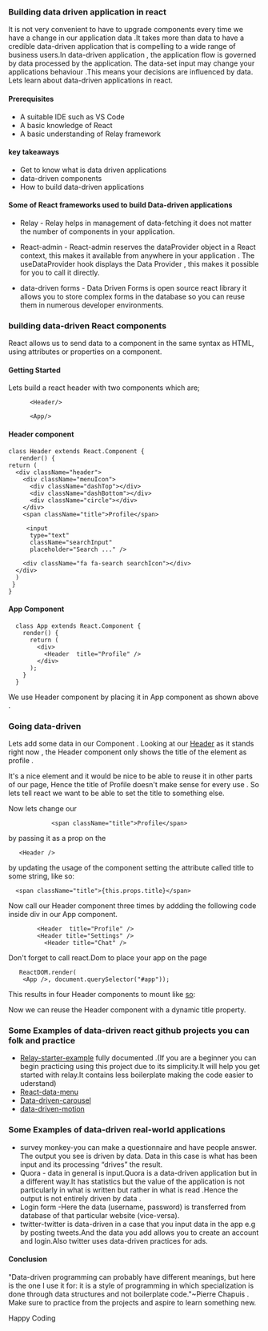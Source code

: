 ### Building data driven  application in react

It is not very convenient to have to upgrade components every time we have a change in our application data  .It takes more than data to have a credible data-driven application that is compelling to a wide range of business users.In data-driven application , the application flow is governed by data processed by the application. The data-set  input may change your applications behaviour .This means your decisions are influenced by data. Lets learn about data-driven applications in react.

#### Prerequisites
- A suitable IDE such as VS Code
- A basic knowledge of React
- A basic understanding of Relay framework

#### key takeaways
- Get to know what is data driven applications
- data-driven components
- How to build data-driven applications


#### Some of React frameworks used to build Data-driven applications
- Relay - Relay helps in management of data-fetching it does not matter the number of components in your application.

- React-admin - React-admin reserves the dataProvider object in a React context, this makes it available from anywhere in your application . The useDataProvider hook displays the Data Provider , this makes it possible for you to call it directly.

- data-driven forms - Data Driven Forms is open source react library it allows you to store complex forms in the database so you can reuse them in numerous developer environments.

### building data-driven React  components

React allows us to send data to a component in the same syntax as HTML, using attributes or properties on a component.

#### Getting Started

Lets build a react header  with two components which are;

          <Header/>

          <App/>

#### Header component
    class Header extends React.Component {
       render() {
    return (
      <div className="header">
        <div className="menuIcon">
          <div className="dashTop"></div>
          <div className="dashBottom"></div>
          <div className="circle"></div>
        </div>
        <span className="title">Profile</span>

         <input
          type="text"
          className="searchInput"
          placeholder="Search ..." />

        <div className="fa fa-search searchIcon"></div>
      </div>
      )
     }
    }


#### App Component 
      class App extends React.Component {
        render() {
          return (
            <div>
              <Header  title="Profile" />
            </div>
          );
        }
      }

We use Header component by placing it in App component as shown above .

### Going data-driven

Lets add some data in our Component . Looking at our [Header](https://codepen.io/1-creator/pen/qBXWVXd) as it stands right now , the Header component only shows the title of the element as profile .

It's a nice element and it would be nice to be able to reuse it in other parts of our page, Hence the title of Profile doesn't make sense for every use . So lets tell react we want to be able to set the title to something else.

Now lets change our                                                 
                
                <span className="title">Profile</span> 
by passing it  as a prop on the

       <Header />
 by updating the usage of the component setting the attribute called title to some string, like so: 

      <span className="title">{this.props.title}</span>

Now call our Header component three times by addding the following code inside div in our App component.

            <Header  title="Profile" />
            <Header title="Settings" />
              <Header title="Chat" />

Don't forget to call react.Dom to place your app on the page

       ReactDOM.render(
        <App />, document.querySelector("#app"));

This results in four Header  components to mount like [so](https://codepen.io/1-creator/full/XWarzzL):

 Now we can reuse the Header component with a dynamic title property.

 ### Some Examples of data-driven react github projects you can folk and practice

 - [Relay-starter-example](https://github.com/1-creator/relay-starter-example) fully documented .(If you are a beginner  you can begin practicing using this project due to its simplicity.It will help you get started with relay.It contains less boilerplate making the code easier to uderstand)
 - [React-data-menu](https://github.com/dkozar/react-data-menu)
 - [Data-driven-carousel](https://github.com/JasonShin/React-Carousel-Data-Driven)
 - [data-driven-motion](https://github.com/tkh44/data-driven-motion) 

### Some Examples of data-driven real-world applications
- survey monkey-you can make a questionnaire and have people answer. The output you see is driven by data. Data in this case is what has been input and its processing “drives” the result.
- Quora - data in general is input.Quora is a data-driven application but in a different way.It has statistics but the value of the application is not particularly in what is written but rather in what is read .Hence the output is not entirely driven by data .
- Login form -Here the data (username, password) is transferred from database of that particular website (vice-versa).
- twitter-twitter is data-driven in a case that you input data in the app e.g by posting tweets.And the data you add allows you to create an account and login.Also twitter uses data-driven practices  for ads.


 #### Conclusion
 "Data-driven programming can probably have different meanings, but here is the one I use it for: it is a style of programming in which specialization is done through data structures and not boilerplate code."~Pierre Chapuis . Make sure to practice from the projects and aspire to learn something new.

 Happy Coding
